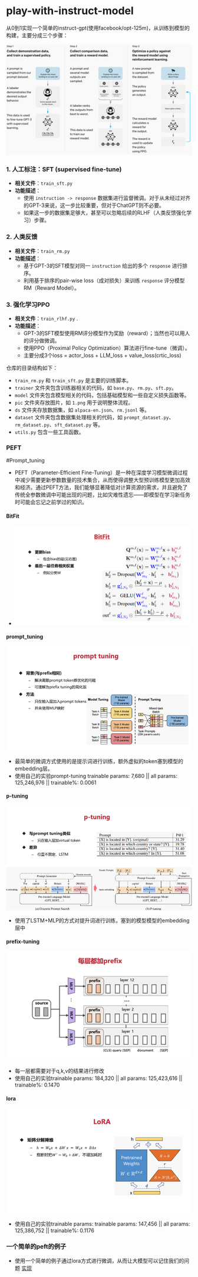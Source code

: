 # play-with-instruct-model

从0到1实现一个简单的instruct-gpt(使用facebook/opt-125m)，从训练到模型的构建，主要分成三个步骤：

![image-20250223161313683](./pic/1.png)


### 1. 人工标注：SFT (supervised fine-tune)
- **相关文件**：`train_sft.py`
- **功能描述**：
  - 使用 `instruction -> response` 数据集进行监督微调。对于从未经过对齐的GPT-3来说，这一步比较重要，但对于ChatGPT则不必要。
  - 如果这一步的数据集足够大，甚至可以忽略后续的RLHF（人类反馈强化学习）步骤。

### 2. 人类反馈
- **相关文件**：`train_rm.py`
- **功能描述**：
  - 基于GPT-3的SFT模型对同一 `instruction` 给出的多个 `response` 进行排序。
  - 利用基于排序的pair-wise loss（成对损失）来训练 `response` 评分模型RM（Reward Model）。

### 3. 强化学习PPO
- **相关文件**：`train_rlhf.py` .
- **功能描述**：
  - GPT-3的SFT模型使用RM评分模型作为奖励（reward）；当然也可以用人的评分做微调。
  - 使用PPO（Proximal Policy Optimization）算法进行fine-tune（微调）。
  - 主要分成3个loss = actor_loss + LLM_loss + value_loss(crtic_loss)

仓库的目录结构如下：
- `train_rm.py` 和 `train_sft.py` 是主要的训练脚本。
- `trainer` 文件夹包含训练器相关的代码，如 `base.py`、`rm.py`、`sft.py`。
- `model` 文件夹包含模型相关的代码，包括基础模型和一些自定义损失函数等。
- `pic` 文件夹存放图片，如 `1.png` 用于说明整体流程。
- `ds` 文件夹存放数据集，如 `alpaca-en.json`、`rm.jsonl` 等。
- `dataset` 文件夹包含数据集处理相关的代码，如 `prompt_dataset.py`、`rm_dataset.py`、`sft_dataset.py` 等。
- `utils.py` 包含一些工具函数。

### PEFT
#Prompt_tuning
- PEFT（Parameter-Efficient Fine-Tuning）是一种在深度学习模型微调过程中减少需要更新参数数量的技术集合，从而使得调整大型预训练模型更加高效和经济。通过PEFT方法，我们能够显著降低对计算资源的需求，并且避免了传统全参数微调中可能出现的问题，比如灾难性遗忘——即模型在学习新任务时可能会忘记之前学过的知识。
#### BitFit

- ![image-20250302203238276](./pic/2.png)

####  prompt_tuning

![image-20250302203407766](./pic/3.png)

-  最简单的微调方式使用的是提示词进行训练，额外虚拟的token塞到模型的embedding层。
-  使用自己的实验prompt-tuning trainable params: 7,680 || all params: 125,246,976 || trainable%: 0.0061
####  p-tuning

![image-20250302204356406](./pic/6.png)

- 使用了LSTM+MLP的方式对提升词进行训练，塞到的模型模型的embedding层中

#### prefix-tuning

![image-20250302203523639](./pic/4.png)

- 每一层都需要对于q,k,v的结果进行修改
- 使用自己的实验trainable params: 184,320 || all params: 125,423,616 || trainable%: 0.1470


#### lora
![image-20250302204218591](./pic/5.png)

- 使用自己的实验trainable params: trainable params: 147,456 || all params: 125,386,752 || trainable%: 0.1176


### 一个简单的peft的例子
- 使用一个简单的例子通过lora方式进行微调，从而让大模型可以记住我们的问题 [实现](https://github.com/HuichuanLI/play-with-instruct-model/blob/main/ChatGLM2_AdaLoRA.ipynb)